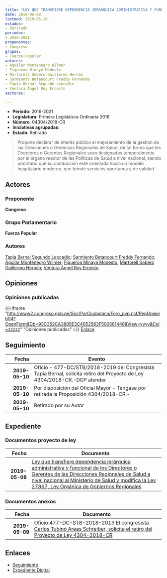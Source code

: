 ```yaml
---
title: "LEY QUE TRANSFIERE DEPENDENCIA JERÁRQUICA ADMINISTRATIVA Y FUNCIONAL DE LOS DIRECTORES O GERENTES DE LAS DIRECCIONES REGIONALES DE SALUD A NIVEL NACIONAL AL MINISTERIO DE SALUD Y MODIFICA LA LEY 27867, LEY ORGÁNICA DE GOBIERNOS REGIONALES"
date: 2019-05-08
lastmod: 2019-05-10
estados:
- Retirado
periodos:
- 2016-2021
proponentes:
- Congreso
grupos:
- Fuerza Popular
autores:
- Aguilar Montenegro Wilmer
- Figueroa Minaya Modesto
- Martorell Sobero Guillermo Hernán
- Sarmiento Betancourt Freddy Fernando
- Tapia Bernal Segundo Leocadio
- Ventura Ángel Roy Ernesto
sectores:

---
```

- **Periodo**: 2016-2021
- **Legislatura**: Primera Legislatura Ordinaria 2018
- **Número**: 04304/2018-CR
- **Iniciativas agrupadas**: 
- **Estado**: Retirado

> Propone declarar de interés público el mejoramiento de la gestión de las Direcciones o Gerencias Regionales de Salud, de tal forma que los Directores o Gerentes Regionales sean designados temporalmente por el órgano reector de las Políticas de Salud a nivel nacional, siendo prioritario que su conducción esté orientada hacia un modelo hospitalario moderno, que brinde servicios oportunos y de calidad


## Actores

### Proponente

**Congreso**

### Grupo Parlamentario

**Fuerza Popular**

### Autores

[Tapia Bernal Segundo Leocadio](mailto:mailto:stapia@congreso.gob.pe); [Sarmiento Betancourt Freddy Fernando](mailto:mailto:fsarmiento@congreso.gob.pe); [Aguilar Montenegro Wilmer](mailto:mailto:waguilar@congreso.gob.pe); [Figueroa Minaya Modesto](mailto:mailto:mfigueroam@congreso.gob.pe); [Martorell Sobero Guillermo Hernán](mailto:mailto:gmartorell@congreso.gob.pe); [Ventura Ángel Roy Ernesto](mailto:mailto:rventura@congreso.gob.pe)

## Opiniones

### Opiniones publicadas

{{<iframe "http://www2.congreso.gob.pe/Sicr/ParCiudadana/Foro_pvp.nsf/RepOpiweb04?OpenForm&Db=93C352CA3885E3C4052583F500561448&View=yyyy&Col=zzzzz" "Opiniones publicadas" >}}
[Enlace](http://www2.congreso.gob.pe/Sicr/ParCiudadana/Foro_pvp.nsf/RepOpiweb04?OpenForm&Db=93C352CA3885E3C4052583F500561448&View=yyyy&Col=zzzzz)


## Seguimiento

| Fecha | Evento |
|------:|--------|
| **2019-05-10** | Oficio - 477-DC/STB/2018-2019 del Congresista Tapia Bernal, solicita retiro del Proyecto de Ley 4304/2018-CR.-DGP atender |
| **2019-05-10** | Por disposición del Oficial Mayor - Téngase por retirada la Proposición 4304/2018-CR.- |
| **2019-05-10** | Retirado por su Autor |

## Expediente

### Documentos proyecto de ley

| Fecha | Documento |
|------:|-----------|
| **2019-05-08** | [Ley que transfiere dependencia jerárquica administrativa y funcional de los Directores o Gerentes de las Direcciones Regionales de Salud a nivel nacional al Ministerio de Salud y modifica la Ley 27867, Ley Orgánica de Gobiernos Regionales](http://www.leyes.congreso.gob.pe/Documentos/2016_2021/Proyectos_de_Ley_y_de_Resoluciones_Legislativas/PL0430420190508.pdf) |

### Documentos anexos

| Fecha | Documento |
|------:|-----------|
| **2019-05-09** | [Oficio 477-DC-STB-2018-2019 El congresista Carlos Tubino Areas Schreiber, solicita el retiro del Proyecto de Ley 4304-2018-CR](http://www.leyes.congreso.gob.pe/Documentos/2016_2021/Retiro_de_Proyecto/OFICIO-477-DC-STB-2018-2019.pdf) |

## Enlaces

- [Seguimiento](http://www2.congreso.gob.pe/Sicr/TraDocEstProc/CLProLey2016.nsf/f7fff46988ca05b1052578e100829cc7/0ac4db4ad3b1173c052583f500046507?OpenDocument)
- [Expediente Digital](http://www2.congreso.gob.pe/Sicr/TraDocEstProc/Expvirt_2011.nsf/visbusqptramdoc1621/04304?opendocument)


